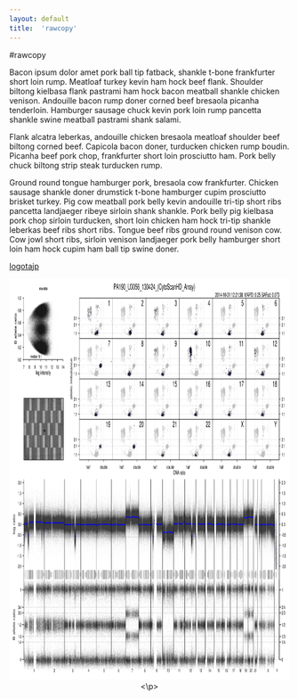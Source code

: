 ```yaml
---
layout: default
title:  'rawcopy'
---
```


#rawcopy


Bacon ipsum dolor amet pork ball tip fatback, shankle t-bone frankfurter short loin rump. Meatloaf turkey kevin ham hock beef flank. Shoulder biltong kielbasa flank pastrami ham hock bacon meatball shankle chicken venison. Andouille bacon rump doner corned beef bresaola picanha tenderloin. Hamburger sausage chuck kevin pork loin rump pancetta shankle swine meatball pastrami shank salami.

Flank alcatra leberkas, andouille chicken bresaola meatloaf shoulder beef biltong corned beef. Capicola bacon doner, turducken chicken rump boudin. Picanha beef pork chop, frankfurter short loin prosciutto ham. Pork belly chuck biltong strip steak turducken rump.

Ground round tongue hamburger pork, bresaola cow frankfurter. Chicken sausage shankle doner drumstick t-bone hamburger cupim prosciutto brisket turkey. Pig cow meatball pork belly kevin andouille tri-tip short ribs pancetta landjaeger ribeye sirloin shank shankle. Pork belly pig kielbasa pork chop sirloin turducken, short loin chicken ham hock tri-tip shankle leberkas beef ribs short ribs. Tongue beef ribs ground round venison cow. Cow jowl short ribs, sirloin venison landjaeger pork belly hamburger short loin ham hock cupim ham ball tip swine doner.

[logotajp](/images/qc.png "Image from rawcopy")
<p align="center">
<img src='/images/qc.png' width=1280px height=720px"> 
<\p>
